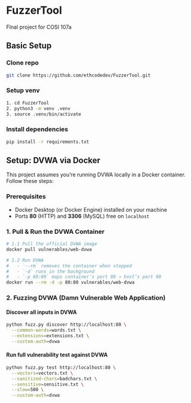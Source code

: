 # FuzzerTool
FInal project for COSI 107a

## Basic Setup

### Clone repo
```bash
git clone https://github.com/ethcodedev/FuzzerTool.git 
```

### Setup venv
```bash
1. cd FuzzerTool
2. python3 -m venv .venv
3. source .venv/bin/activate 
```

### Install dependencies
```bash
pip install -r requirements.txt
```

## Setup: DVWA via Docker

This project assumes you’re running DVWA locally in a Docker container. Follow these steps:

### Prerequisites

- Docker Desktop (or Docker Engine) installed on your machine  
- Ports **80** (HTTP) and **3306** (MySQL) free on `localhost`  

### 1. Pull & Run the DVWA Container

```bash
# 1.1 Pull the official DVWA image
docker pull vulnerables/web-dvwa

# 1.2 Run DVWA
#   - `--rm` removes the container when stopped
#   - `-d` runs in the background
#   - `-p 80:80` maps container’s port 80 → host’s port 80
docker run --rm -d -p 80:80 vulnerables/web-dvwa
```

### 2. Fuzzing DVWA (Damn Vulnerable Web Application)

#### Discover all inputs in DVWA
```bash
python fuzz.py discover http://localhost:80 \
  --common-words=words.txt \
  --extensions=extensions.txt \
  --custom-auth=dvwa
```

#### Run full vulnerability test against DVWA
```bash
python fuzz.py test http://localhost:80 \
  --vectors=vectors.txt \
  --sanitized-chars=badchars.txt \
  --sensitive=sensitive.txt \
  --slow=500 \
  --custom-auth=dvwa
```
